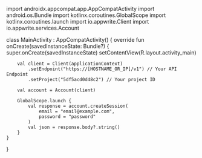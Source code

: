 import androidx.appcompat.app.AppCompatActivity
import android.os.Bundle
import kotlinx.coroutines.GlobalScope
import kotlinx.coroutines.launch
import io.appwrite.Client
import io.appwrite.services.Account

class MainActivity : AppCompatActivity() {
    override fun onCreate(savedInstanceState: Bundle?) {
        super.onCreate(savedInstanceState)
        setContentView(R.layout.activity_main)

        val client = Client(applicationContext)
            .setEndpoint("https://[HOSTNAME_OR_IP]/v1") // Your API Endpoint
            .setProject("5df5acd0d48c2") // Your project ID

        val account = Account(client)

        GlobalScope.launch {
            val response = account.createSession(
                email = "email@example.com",
                password = "password"
            )
            val json = response.body?.string()        
        }
    }
}